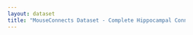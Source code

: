 ```yaml
---
layout: dataset
title: "MouseConnects Dataset - Complete Hippocampal Connectome"
---
```

<!DOCTYPE html>
<html lang="en">
<head>
    <meta charset="UTF-8">
    <meta name="viewport" content="width=device-width, initial-scale=1.0">
    <title>MouseConnects Dataset - Complete Hippocampal Connectome</title>
    <style>
        * {
            margin: 0;
            padding: 0;
            box-sizing: border-box;
        }

        body {
            font-family: -apple-system, BlinkMacSystemFont, 'Segoe UI', Roboto, sans-serif;
            line-height: 1.6;
            color: #333;
            background: #fff;
        }

        .gradient-bg {
            background: linear-gradient(135deg, #667eea 0%, #764ba2 100%);
            color: white;
            position: relative;
            overflow: hidden;
        }

        .gradient-bg::before {
            content: '';
            position: absolute;
            top: 0;
            left: 0;
            right: 0;
            bottom: 0;
            background: url('data:image/svg+xml,<svg xmlns="http://www.w3.org/2000/svg" viewBox="0 0 100 100"><defs><pattern id="grid" width="10" height="10" patternUnits="userSpaceOnUse"><path d="M 10 0 L 0 0 0 10" fill="none" stroke="rgba(255,255,255,0.1)" stroke-width="0.5"/></pattern></defs><rect width="100" height="100" fill="url(%23grid)"/></svg>');
            opacity: 0.3;
        }

        .hero-section {
            min-height: 100vh;
            display: flex;
            align-items: center;
            position: relative;
            z-index: 1;
        }

        .hero-content {
            max-width: 1200px;
            margin: 0 auto;
            padding: 0 2rem;
            display: grid;
            grid-template-columns: 1fr 1fr;
            gap: 4rem;
            align-items: center;
        }

        .hero-badge {
            background: rgba(255,255,255,0.15);
            backdrop-filter: blur(10px);
            padding: 0.5rem 1rem;
            border-radius: 25px;
            font-size: 0.9rem;
            margin-bottom: 1.5rem;
            display: inline-block;
        }

        .hero-text h1 {
            font-size: 4rem;
            font-weight: 700;
            margin-bottom: 0.5rem;
            background: linear-gradient(45deg, #fff, #f0f8ff);
            -webkit-background-clip: text;
            -webkit-text-fill-color: transparent;
            background-clip: text;
        }

        .hero-subtitle {
            font-size: 1.5rem;
            margin-bottom: 1rem;
            opacity: 0.9;
        }

        .hero-description {
            font-size: 1.1rem;
            margin-bottom: 2rem;
            opacity: 0.8;
            line-height: 1.7;
        }

        .hero-actions {
            display: flex;
            gap: 1rem;
        }

        .btn {
            padding: 1rem 2rem;
            border-radius: 8px;
            text-decoration: none;
            font-weight: 600;
            transition: all 0.3s ease;
            border: none;
            cursor: pointer;
        }

        .btn-primary {
            background: white;
            color: #667eea;
        }

        .btn-primary:hover {
            transform: translateY(-2px);
            box-shadow: 0 10px 25px rgba(0,0,0,0.2);
        }

        .btn-secondary {
            background: transparent;
            color: white;
            border: 2px solid white;
        }

        .btn-secondary:hover {
            background: white;
            color: #667eea;
        }

        .hero-visual {
            display: flex;
            justify-content: center;
            align-items: center;
        }

        .connectome-preview {
            width: 400px;
            height: 400px;
            position: relative;
            border-radius: 50%;
            background: rgba(255,255,255,0.1);
            backdrop-filter: blur(10px);
            border: 2px solid rgba(255,255,255,0.2);
            display: flex;
            align-items: center;
            justify-content: center;
            animation: float 6s ease-in-out infinite;
        }

        @keyframes float {
            0%, 100% { transform: translateY(0px); }
            50% { transform: translateY(-20px); }
        }

        .hippocampus {
            width: 200px;
            height: 120px;
            background: linear-gradient(45deg, #ff6b6b, #feca57);
            border-radius: 50px;
            position: relative;
            animation: pulse 4s ease-in-out infinite;
        }

        @keyframes pulse {
            0%, 100% { transform: scale(1); opacity: 0.8; }
            50% { transform: scale(1.1); opacity: 1; }
        }

        .data-streams {
            position: absolute;
            width: 100%;
            height: 100%;
        }

        .stream {
            position: absolute;
            width: 2px;
            height: 100px;
            background: linear-gradient(to bottom, rgba(255,255,255,0.8), transparent);
            animation: stream 3s linear infinite;
        }

        .stream-1 {
            top: 20%;
            left: 30%;
            animation-delay: 0s;
        }

        .stream-2 {
            top: 40%;
            right: 25%;
            animation-delay: 1s;
        }

        .stream-3 {
            bottom: 30%;
            left: 60%;
            animation-delay: 2s;
        }

        @keyframes stream {
            0% { opacity: 0; transform: translateY(20px); }
            50% { opacity: 1; }
            100% { opacity: 0; transform: translateY(-20px); }
        }

        .container {
            max-width: 1200px;
            margin: 0 auto;
            padding: 0 2rem;
        }

        .project-overview {
            padding: 6rem 0;
        }

        .overview-grid {
            display: grid;
            grid-template-columns: 2fr 1fr;
            gap: 4rem;
        }

        .overview-main h2 {
            font-size: 2.5rem;
            margin-bottom: 1.5rem;
            color: #2c3e50;
        }

        .overview-main p {
            font-size: 1.1rem;
            margin-bottom: 2rem;
            color: #5a6c7d;
        }

        .key-innovations,
        .scientific-impact {
            margin-bottom: 3rem;
        }

        .key-innovations h3,
        .scientific-impact h3 {
            font-size: 1.5rem;
            margin-bottom: 1rem;
            color: #34495e;
        }

        .key-innovations ul,
        .scientific-impact ul {
            list-style: none;
        }

        .key-innovations li,
        .scientific-impact li {
            margin-bottom: 1rem;
            padding-left: 1.5rem;
            position: relative;
        }

        .key-innovations li::before,
        .scientific-impact li::before {
            content: '→';
            position: absolute;
            left: 0;
            color: #667eea;
            font-weight: bold;
        }

        .overview-stats {
            display: grid;
            gap: 2rem;
        }

        .stat-highlight {
            background: linear-gradient(135deg, #f8f9ff, #e8f0fe);
            padding: 2rem;
            border-radius: 12px;
            text-align: center;
            border: 1px solid #e0e8f7;
        }

        .stat-value {
            font-size: 2.5rem;
            font-weight: 700;
            color: #667eea;
            margin-bottom: 0.5rem;
        }

        .stat-label {
            font-size: 1.1rem;
            font-weight: 600;
            color: #34495e;
            margin-bottom: 0.5rem;
        }

        .stat-desc {
            font-size: 0.9rem;
            color: #7f8c8d;
        }

        .technology-section {
            padding: 6rem 0;
            background: #f8f9fa;
        }

        .technology-section h2 {
            text-align: center;
            font-size: 2.5rem;
            margin-bottom: 3rem;
            color: #2c3e50;
        }

        .tech-grid {
            display: grid;
            grid-template-columns: repeat(auto-fit, minmax(350px, 1fr));
            gap: 2rem;
        }

        .tech-card {
            background: white;
            padding: 2.5rem;
            border-radius: 12px;
            box-shadow: 0 5px 15px rgba(0,0,0,0.08);
            transition: transform 0.3s ease;
        }

        .tech-card:hover {
            transform: translateY(-5px);
        }

        .tech-icon {
            font-size: 3rem;
            margin-bottom: 1rem;
        }

        .tech-card h3 {
            font-size: 1.3rem;
            margin-bottom: 1rem;
            color: #34495e;
        }

        .tech-card p {
            margin-bottom: 1.5rem;
            color: #5a6c7d;
        }

        .tech-card ul {
            list-style: none;
        }

        .tech-card li {
            margin-bottom: 0.5rem;
            padding-left: 1rem;
            position: relative;
            color: #6c757d;
        }

        .tech-card li::before {
            content: '✓';
            position: absolute;
            left: 0;
            color: #28a745;
        }

        .team-section {
            padding: 6rem 0;
        }

        .team-section h2 {
            text-align: center;
            font-size: 2.5rem;
            margin-bottom: 3rem;
            color: #2c3e50;
        }

        .team-institutions {
            display: grid;
            grid-template-columns: repeat(auto-fit, minmax(300px, 1fr));
            gap: 2rem;
        }

        .institution {
            background: linear-gradient(135deg, #fff, #f8f9ff);
            padding: 2.5rem;
            border-radius: 12px;
            text-align: center;
            border: 1px solid #e0e8f7;
            transition: transform 0.3s ease;
        }

        .institution:hover {
            transform: translateY(-5px);
        }

        .institution-logo {
            font-size: 3rem;
            margin-bottom: 1rem;
        }

        .institution h3 {
            font-size: 1.3rem;
            margin-bottom: 0.5rem;
            color: #34495e;
        }

        .institution p {
            margin-bottom: 0.5rem;
            color: #5a6c7d;
        }

        .data-section {
            padding: 6rem 0;
            background: #f8f9fa;
        }

        .data-section h2 {
            text-align: center;
            font-size: 2.5rem;
            margin-bottom: 3rem;
            color: #2c3e50;
        }

        .data-grid {
            display: grid;
            grid-template-columns: repeat(auto-fit, minmax(300px, 1fr));
            gap: 2rem;
        }

        .data-card {
            background: white;
            padding: 2rem;
            border-radius: 12px;
            box-shadow: 0 5px 15px rgba(0,0,0,0.08);
        }

        .data-card h3 {
            margin-bottom: 1rem;
            color: #34495e;
        }

        .footer {
            background: #2c3e50;
            color: white;
            padding: 3rem 0;
            text-align: center;
        }

        .footer-content {
            max-width: 1200px;
            margin: 0 auto;
            padding: 0 2rem;
        }

        .footer-grid {
            display: grid;
            grid-template-columns: repeat(auto-fit, minmax(250px, 1fr));
            gap: 2rem;
            margin-bottom: 2rem;
        }

        .footer-section h4 {
            margin-bottom: 1rem;
            color: #ecf0f1;
        }

        .footer-section a {
            color: #bdc3c7;
            text-decoration: none;
            display: block;
            margin-bottom: 0.5rem;
        }

        .footer-section a:hover {
            color: #ecf0f1;
        }

        @media (max-width: 768px) {
            .hero-content {
                grid-template-columns: 1fr;
                text-align: center;
            }
            
            .hero-text h1 {
                font-size: 2.5rem;
            }
            
            .overview-grid {
                grid-template-columns: 1fr;
            }
            
            .connectome-preview {
                width: 300px;
                height: 300px;
            }
        }
    </style>
</head>
<body>
    <div class="hero-section gradient-bg">
        <div class="hero-content">
            <div class="hero-text">
                <div class="hero-badge">NIH BRAIN Initiative • $40M Project • 2023-2028</div>
                <h1>MouseConnects</h1>
                <p class="hero-subtitle">Complete Hippocampal Connectome</p>
                <p class="hero-description">
                    One of the most ambitious connectomics project ever undertaken. A synapse-level reconstruction 
                    of 10 mm³ of mouse hippocampal formation - revolutionizing our understanding of memory circuits.
                </p>
                <div class="hero-actions">
                    <a href="#explore-data" class="btn btn-primary btn-large">Explore the Data</a>
                    <a href="/datasets/workflow" class="btn btn-secondary btn-large">View Pipeline</a>
                </div>
            </div>
            <div class="hero-visual">
                <div class="connectome-preview">
                    <div class="brain-region hippocampus"></div>
                    <div class="data-streams">
                        <div class="stream stream-1"></div>
                        <div class="stream stream-2"></div>
                        <div class="stream stream-3"></div>
                    </div>
                </div>
            </div>
        </div>
    </div>

    <div class="container">
        <div class="project-overview">
            <div class="overview-grid">
                <div class="overview-main">
                    <h2>Revolutionary Scale & Impact</h2>
                    <p>
                        MouseConnects represents a quantum leap in connectomics, targeting the mouse hippocampal 
                        formation - the brain region essential for memory formation and spatial navigation. This 
                        project will generate the first complete synaptic wiring diagram of a mammalian memory circuit.
                    </p>
                    
                    <div class="key-innovations">
                        <h3>Key Innovations</h3>
                        <ul>
                            <li><strong>Novel mSEM-IBEAM Technology:</strong> Combines multibeam electron microscopy with ion beam milling</li>
                            <li><strong>Distributed Imaging:</strong> Multiple sites working in parallel for unprecedented speed</li>
                            <li><strong>AI-Powered Reconstruction:</strong> State-of-the-art machine learning for automated segmentation</li>
                            <li><strong>Open Science:</strong> All data and tools freely available to the global research community</li>
                        </ul>
                    </div>
                    
                    <div class="scientific-impact">
                        <h3>Scientific Questions Addressed</h3>
                        <ul>
                            <li>How do hippocampal circuits encode spatial information and episodic memories?</li>
                            <li>What are the detailed microcircuit motifs underlying grid and place cell function?</li>
                            <li>How do different cell types contribute to memory formation and retrieval?</li>
                            <li>What circuit principles enable the hippocampus to act as a cognitive map?</li>
                        </ul>
                    </div>
                </div>

                <div class="overview-stats">
                    <div class="stat-highlight">
                        <div class="stat-value">10 mm³</div>
                        <div class="stat-label">Brain Volume</div>
                        <div class="stat-desc">50x larger than previous connectomes</div>
                    </div>
                    
                    <div class="stat-highlight">
                        <div class="stat-value">8 nm</div>
                        <div class="stat-label">Resolution</div>
                        <div class="stat-desc">Isotropic nanometer precision</div>
                    </div>
                    
                    <div class="stat-highlight">
                        <div class="stat-value">>10 PB</div>
                        <div class="stat-label">Data Size</div>
                        <div class="stat-desc">Unprecedented scale</div>
                    </div>
                    
                    <div class="stat-highlight">
                        <div class="stat-value">7 Sites</div>
                        <div class="stat-label">Global Team</div>
                        <div class="stat-desc">Leading institutions worldwide</div>
                    </div>
                </div>
            </div>
        </div>

        <div class="technology-section">
            <h2>Cutting-Edge Technology Stack</h2>
            <div class="tech-grid">
                <div class="tech-card">
                    <div class="tech-icon">🔬</div>
                    <h3>mSEM-IBEAM Imaging</h3>
                    <p>91-beam scanning electron microscopy combined with ion beam milling for automated blockface imaging at unprecedented scale.</p>
                    <ul>
                        <li>Two imaging sites: Harvard & Princeton</li>
                        <li>Automated wafer handling</li>
                        <li>Real-time quality monitoring</li>
                    </ul>
                </div>
                
                <div class="tech-card">
                    <div class="tech-icon">☁️</div>
                    <h3>Google Cloud Processing</h3>
                    <p>Massive-scale data processing using Google's cloud infrastructure for alignment, segmentation, and analysis.</p>
                    <ul>
                        <li>Flood-filling networks for neuron tracing</li>
                        <li>Automated synapse detection</li>
                        <li>Real-time collaborative proofreading</li>
                    </ul>
                </div>
                
                <div class="tech-card">
                    <div class="tech-icon">🧬</div>
                    <h3>Multi-Modal Integration</h3>
                    <p>Combining EM data with Patch-seq recordings, fMOST morphology, and transcriptomic cell typing.</p>
                    <ul>
                        <li>4,000+ Patch-seq recordings</li>
                        <li>Whole-brain fMOST reconstructions</li>
                        <li>Cross-modal cell type matching</li>
                    </ul>
                </div>
            </div>
        </div>

        <div class="team-section">
            <h2>World-Class Collaborative Team</h2>
            <div class="team-institutions">
                <div class="institution">
                    <div class="institution-logo">🏛️</div>
                    <h3>Harvard University</h3>
                    <p><strong>Jeff Lichtman, PI</strong></p>
                    <p>Sample preparation and imaging expertise with decades of connectomics experience</p>
                </div>
                
                <div class="institution">
                    <div class="institution-logo">🎓</div>
                    <h3>Princeton University</h3>
                    <p><strong>Sebastian Seung & David Tank</strong></p>
                    <p>mSEM imaging technology and deep learning algorithms for automated reconstruction</p>
                </div>
                
                <div class="institution">
                    <div class="institution-logo">☁️</div>
                    <h3>Google Research</h3>
                    <p><strong>Viren Jain</strong></p>
                    <p>Cloud-scale processing infrastructure and machine learning segmentation algorithms</p>
                </div>
                
                <div class="institution">
                    <div class="institution-logo">🧮</div>
                    <h3>MIT</h3>
                    <p><strong>Ila Fiete</strong></p>
                    <p>Circuit analysis, computational modeling, and theoretical frameworks for spatial coding</p>
                </div>
                
                <div class="institution">
                    <div class="institution-logo">🧠</div>
                    <h3>Allen Institute</h3>
                    <p><strong>Hongkui Zeng</strong></p>
                    <p>Patch-seq recordings, transcriptomic cell typing, and multi-modal data integration</p>
                </div>
                
                <div class="institution">
                    <div class="institution-logo">🔬</div>
                    <h3>University of Cambridge</h3>
                    <p><strong>Gregory Jefferis</strong></p>
                    <p>Data integration, analysis pipelines, and connectome interpretation methods</p>
                </div>
                
                <div class="institution">
                    <div class="institution-logo">🚀</div>
                    <h3>Johns Hopkins APL</h3>
                    <p><strong>William Gray-Roncal</strong></p>
                    <p>Connectome quality assurance, community training, and data dissemination</p>
                </div>
            </div>
        </div>

        <div class="data-section" id="explore-data">
            <h2>Dataset Access</h2>
            <div style="text-align: center; padding: 4rem 2rem;">
                <div style="background: linear-gradient(135deg, #f8f9ff, #e8f0fe); padding: 3rem; border-radius: 12px; border: 1px solid #e0e8f7; max-width: 600px; margin: 0 auto;">
                    <div style="font-size: 4rem; margin-bottom: 1rem;">🚧</div>
                    <h3 style="font-size: 1.8rem; margin-bottom: 1rem; color: #34495e;">Data Release Coming Soon</h3>
                    <p style="color: #5a6c7d; font-size: 1.1rem; line-height: 1.6;">
                        The MouseConnects dataset is currently in active development. Data release, interactive browsers, 
                        and analysis tools will be made available as the project progresses. Stay tuned for updates!
                    </p>
                    <div style="margin-top: 2rem;">
                        <a href="#" class="btn btn-primary" style="display: inline-block;">Get Notified</a>
                    </div>
                </div>
            </div>
        </div>
    </div>

    <footer class="footer">
        <div class="footer-content">
            <div class="footer-grid">
                <div class="footer-section">
                    <h4>Project</h4>
                    <a href="#">About MouseConnects</a>
                    <a href="#">Publications</a>
                    <a href="#">Team</a>
                    <a href="#">News & Updates</a>
                </div>
                
                <div class="footer-section">
                    <h4>Data & Tools</h4>
                    <a href="#">Data Browser</a>
                    <a href="#">Download Center</a>
                    <a href="#">API Documentation</a>
                    <a href="#">Analysis Tools</a>
                </div>
                
                <div class="footer-section">
                    <h4>Community</h4>
                    <a href="#">Discussion Forum</a>
                    <a href="#">Tutorials</a>
                    <a href="#">Workshops</a>
                    <a href="#">Collaborate</a>
                </div>
                
                <div class="footer-section">
                    <h4>Support</h4>
                    <a href="#">Documentation</a>
                    <a href="#">FAQ</a>
                    <a href="#">Contact Us</a>
                    <a href="#">Cite This Work</a>
                </div>
            </div>
            
            <div style="border-top: 1px solid #34495e; padding-top: 2rem; margin-top: 2rem;">
                <p>&copy; 2025 MouseConnects Consortium. Funded by the NIH BRAIN Initiative. All data freely available under Creative Commons licensing.</p>
            </div>
        </div>
    </footer>
</body>
</html>